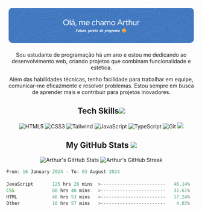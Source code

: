 <img src="images/github-header-image.png" alt="Header"/>

<p align="center">
  Sou estudante de programação há um ano e estou me dedicando ao desenvolvimento web, criando projetos que combinam funcionalidade e estética.
</p>
<p align="center">
  Além das habilidades técnicas, tenho facilidade para trabalhar em equipe, comunicar-me eficazmente e resolver problemas. Estou sempre em busca de aprender mais e contribuir para projetos inovadores.
</p>

<h2 align="center">Tech Skills<img src="https://github.com/ritik307/ritik307/blob/main/images/laptop.gif" width="50"></h2>

<p align="center">
  <img src="https://img.shields.io/badge/HTML5-E34F26?style=flat-square&logo=html5&logoColor=white" alt="HTML5"/>
  <img src="https://img.shields.io/badge/CSS3-1572B6?style=flat-square&logo=css3" alt="CSS3"/>
  <img src="https://img.shields.io/badge/Tailwind-00a8ff?style=flat-square&logo=tailwindcss" alt="Tailwind"/>
  <img src="https://img.shields.io/badge/JavaScript-F7DF1E?style=flat-square&logo=javascript&logoColor=black" alt="JavaScript"/>
  <img src="https://shields.io/badge/TypeScript-3178C6?logo=TypeScript&logoColor=FFF&style=flat-square" alt= "TypeScript"/>
  <img src="https://img.shields.io/badge/GIT-E44C30?style=flat-square&logo=git&logoColor=white" alt="Git"/>
  <img src="https://shields.io/badge/markdown-000?logo=markdown&logoColor=FFF&style=flat-square"/>
  
</p>




<h2 align="center">My GitHub Stats <img src="https://media.giphy.com/media/VgCDAzcKvsR6OM0uWg/giphy.gif" width="50"></h2>

<p align="center">
  <img src="https://github-readme-stats.vercel.app/api?username=ArthurDevLeal&show_icons=true&theme=transparent&line_height=27" alt="Arthur's GitHub Stats"/>
  <img src="https://github-readme-streak-stats.herokuapp.com/?user=ArthurDevLeal&show_icons=true&locale=en&layout=compact&theme=transparent&line_height=0" alt="Arthur's GitHub Streak"/>
</p>

```javascript
From: 16 January 2024 - To: 03 August 2024

JavaScript       125 hrs 26 mins  >------------------------   46.14%
CSS              88 hrs 40 mins   >------------------------   32.61%
HTML             46 hrs 53 mins   >------------------------   17.24%
Other            10 hrs 57 mins   >------------------------    4.03%
```
